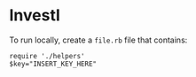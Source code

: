 # InvestI
To run locally, create a `file.rb` file that contains: 
```
require './helpers'
$key="INSERT_KEY_HERE"
```